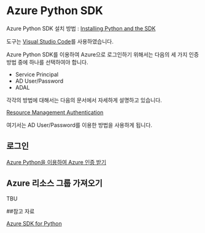 # Azure Python SDK

Azure Python SDK 설치 방법 : [Installing Python and the SDK](https://docs.microsoft.com/en-us/azure/python-how-to-install)

도구는 [Visual Studio Code](https://code.visualstudio.com/)를 사용하였습니다.

Azure Python SDK를 이용하여 Azure으로 로그인하기 위해서는 다음의 세 가지 인증 방법 중에 하나를 선택하여야 합니다.

- Service Principal
- AD User/Password
- ADAL

각각의 방법에 대해서는 다음의 문서에서 자세하게 설명하고 있습니다.

[Resource Management Authentication](https://azure-sdk-for-python.readthedocs.io/en/latest/quickstart_authentication.html)

여기서는 AD User/Password를 이용한 방법을 사용하게 됩니다.

## 로그인
[Azure Python을 이용하여 Azure 인증 받기](https://github.com/jiyongseong/AzureCommon/tree/master/azure_resource_manager/python/login)

## Azure 리소스 그룹 가져오기

TBU

##참고 자료

[Azure SDK for Python](https://azure-sdk-for-python.readthedocs.io/en/latest/index.html)
